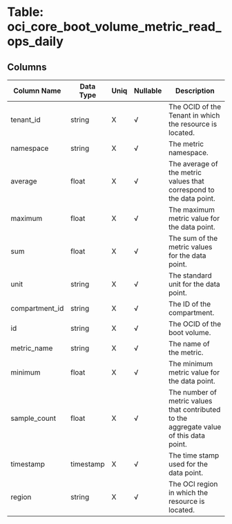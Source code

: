 # Table: oci_core_boot_volume_metric_read_ops_daily

## Columns 

|  Column Name   |  Data Type  | Uniq | Nullable | Description | 
|  ----  | ----  | ----  | ----  | ---- | 
| tenant_id | string | X | √ | The OCID of the Tenant in which the resource is located. | 
| namespace | string | X | √ | The metric namespace. | 
| average | float | X | √ | The average of the metric values that correspond to the data point. | 
| maximum | float | X | √ | The maximum metric value for the data point. | 
| sum | float | X | √ | The sum of the metric values for the data point. | 
| unit | string | X | √ | The standard unit for the data point. | 
| compartment_id | string | X | √ | The ID of the compartment. | 
| id | string | X | √ | The OCID of the boot volume. | 
| metric_name | string | X | √ | The name of the metric. | 
| minimum | float | X | √ | The minimum metric value for the data point. | 
| sample_count | float | X | √ | The number of metric values that contributed to the aggregate value of this data point. | 
| timestamp | timestamp | X | √ | The time stamp used for the data point. | 
| region | string | X | √ | The OCI region in which the resource is located. | 


